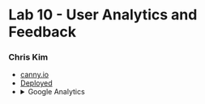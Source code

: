 # Lab 10 - User Analytics and Feedback 
### Chris Kim
- [canny.io](https://cse110-lab10-shkimsito.canny.io/feature-requests)
- [Deployed](https://shkimsito.github.io/sp23-cse110-lab8/)
- <details>
  <summary>Google Analytics</summary>
  ![1](./screenshots/google-analytics.png)
</details>
